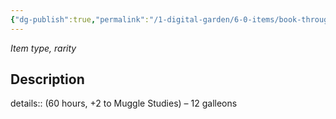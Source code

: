 ```yaml
---
{"dg-publish":true,"permalink":"/1-digital-garden/6-0-items/book-through-muggle-eyes/","tags":["#item","#mundane","#book"]}
---
```


*Item type, rarity*

## Description

details:: (60 hours, +2 to Muggle Studies) – 12 galleons